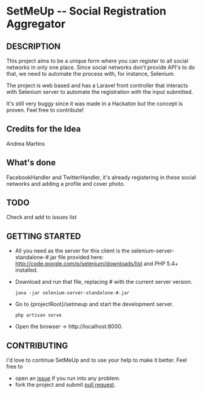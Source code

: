 SetMeUp -- Social Registration Aggregator
===========================================

##  DESCRIPTION

This project aims to be a unique form where you can register to all social networks in only one place. Since social networks don't provide API's to do that, we need to automate the process with, for instance, Selenium.

The project is web based and has a Laravel front controller that interacts with Selenium server to automate the registration with the input submitted.

It's still very buggy since it was made in a Hackaton but the concept is proven. Feel free to contribute!

##  Credits for the Idea

Andrea Martins

##  What's done

FacebookHandler and TwitterHandler, it's already registering in these social networks and adding a profile and cover photo.

## TODO

Check and add to issues list

##  GETTING STARTED

*   All you need as the server for this client is the selenium-server-standalone-#.jar file provided here:  http://code.google.com/p/selenium/downloads/list and PHP 5.4+ installed.

*   Download and run that file, replacing # with the current server version.

        java -jar selenium-server-standalone-#.jar
        
*   Go to {projectRoot}/setmeup and start the development server.

        php artisan serve

*   Open the browser -> http://localhost:8000.

## CONTRIBUTING

I'd love to continue SetMeUp and to use your help to make it better. Feel free to 

*   open an [issue](https://github.com/mlimaloureiro/setmeup/issues) if you run into any problem. 
*   fork the project and submit [pull request](https://github.com/mlimaloureiro/setmeup/pulls). 
